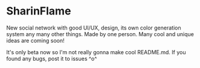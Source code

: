 # SharinFlame

New social network with good UI/UX, design, its own color generation system any many other things. Made by one person. Many cool and unique ideas are coming soon!

It's only beta now so I'm not really gonna make cool README.md. If you found any bugs, post it to issues ^o^
